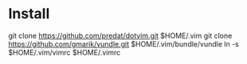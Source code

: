 Install
=======

git clone https://github.com/predat/dotvim.git $HOME/.vim
git clone https://github.com/gmarik/vundle.git $HOME/.vim/bundle/vundle
ln -s $HOME/.vim/vimrc $HOME/.vimrc
